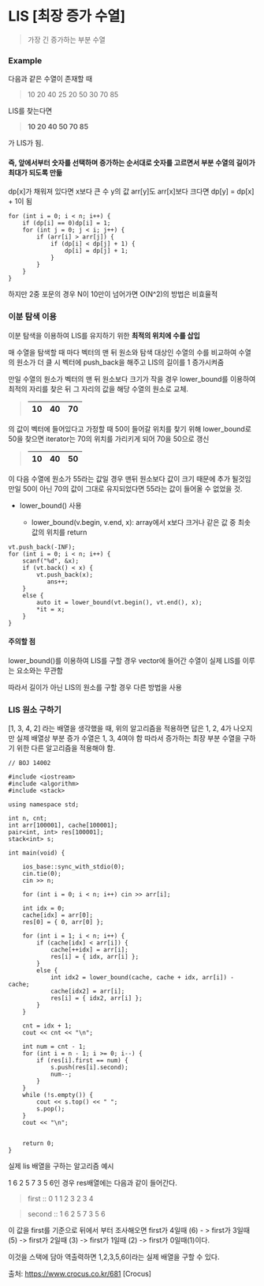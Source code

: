 # LIS [최장 증가 수열]

> 가장 긴 증가하는 부분 수열

### Example

다음과 같은 수열이 존재할 때
> 10 20 40 25 20 50 30 70 85

LIS를 찾는다면 
> **10 20 40 50 70 85** 

가 LIS가 됨.

#### 즉, 앞에서부터 숫자를 선택하며 증가하는 순서대로 숫자를 고르면서 부분 수열의 길이가 최대가 되도록 만듦 

dp[x]가 채워져 있다면 x보다 큰 수 y의 값 arr[y]도 arr[x]보다 크다면 dp[y] = dp[x] + 1이 됨

``` 
for (int i = 0; i < n; i++) {
    if (dp[i] == 0)dp[i] = 1;
    for (int j = 0; j < i; j++) {
        if (arr[i] > arr[j]) {
            if (dp[i] < dp[j] + 1) {
                dp[i] = dp[j] + 1;
            }
        }
    }
}
```

하지만 2중 포문의 경우 N이 10만이 넘어가면 O(N^2)의 방법은 비효율적

### 이분 탐색 이용

이분 탐색을 이용하여 LIS를 유지하기 위한 **최적의 위치에 수를 삽입**

매 수열을 탐색할 때 마다 벡터의 맨 뒤 원소와 탐색 대상인 수열의 수를 비교하여 수열의 원소가 더 클 시 벡터에 push_back을 해주고 
LIS의 길이를 1 증가시켜줌

만일 수열의 원소가 벡터의 맨 뒤 원소보다 크기가 작을 경우 lower_bound를 이용하여 최적의 자리를 찾은 뒤 그 자리의 값을 해당 수열의
원소로 교체.

> | 10 | 40 | 70 |
> | ---| -- | -- |    

의 값이 벡터에 들어있다고 가정할 때 50이 들어갈 위치를 찾기 위해 lower_bound로 50을 찾으면 
iterator는 70의 위치를 가리키게 되어 70을 50으로 갱신

> | 10 | 40 | 50 |
> | ---| -- | -- | 

이 다음 수열에 원소가 55라는 값일 경우 맨뒤 원소보다 값이 크기 때문에 추가 될것임
만일 50이 아닌 70의 값이 그대로 유지되었다면 55라는 값이 들어올 수 없었을 것.


- lower_bound() 사용 

  - lower_bound(v.begin, v.end, x): array에서 x보다 크거나 같은 값 중 최솟값의 위치를 return

```
vt.push_back(-INF);
for (int i = 0; i < n; i++) {
    scanf("%d", &x);
    if (vt.back() < x) {
        vt.push_back(x);
           ans++;
    }
    else {
        auto it = lower_bound(vt.begin(), vt.end(), x);
        *it = x;
    }
}
```

#### 주의할 점
lower_bound()를 이용하여 LIS를 구할 경우 vector에 들어간 수열이 실제 LIS를 이루는 요소와는 무관함

따라서 길이가 아닌 LIS의 원소를 구할 경우 다른 방법을 사용

### LIS 원소 구하기

[1, 3, 4, 2] 라는 배열을 생각했을 때,
위의 알고리즘을 적용하면 답은 1, 2, 4가 나오지만 실제 배열상 부분 증가 수열은 1, 3, 4여야 함
따라서 증가하는 최장 부분 수열을 구하기 위한 다른 알고리즘을 적용해야 함.

```
// BOJ 14002

#include <iostream>
#include <algorithm>
#include <stack>

using namespace std;

int n, cnt;
int arr[100001], cache[100001];
pair<int, int> res[100001];
stack<int> s;

int main(void) {

	ios_base::sync_with_stdio(0);
	cin.tie(0);
	cin >> n;

	for (int i = 0; i < n; i++) cin >> arr[i];

	int idx = 0;
	cache[idx] = arr[0];
	res[0] = { 0, arr[0] };

	for (int i = 1; i < n; i++) {
		if (cache[idx] < arr[i]) {
			cache[++idx] = arr[i];
			res[i] = { idx, arr[i] };
		}
		else {
			int idx2 = lower_bound(cache, cache + idx, arr[i]) - cache;
			cache[idx2] = arr[i];
			res[i] = { idx2, arr[i] };
		}
	}

	cnt = idx + 1;
	cout << cnt << "\n";

	int num = cnt - 1;
	for (int i = n - 1; i >= 0; i--) {
		if (res[i].first == num) {
			s.push(res[i].second);
			num--;
		}
	}
	while (!s.empty()) {
		cout << s.top() << " ";
		s.pop();
	}
	cout << "\n";


	return 0;
}

```

실제 lis 배열을 구하는 알고리즘 예시 

1 6 2 5 7 3 5 6인 경우
res배열에는 다음과 같이 들어간다.

 > first  ::  0 1 1 2 3 2 3 4
 
 > second ::  1 6 2 5 7 3 5 6

이 값을 first를 기준으로 뒤에서 부터 조사해오면
first가 4일때 (6) - > first가 3일때 (5) -> first가 2일때 (3)
-> first가 1일때 (2) -> first가 0일때(1)이다.

이것을 스택에 담아 역출력하면 1,2,3,5,6이라는 실제 배열을 구할 수 있다.

출처: https://www.crocus.co.kr/681 [Crocus]

